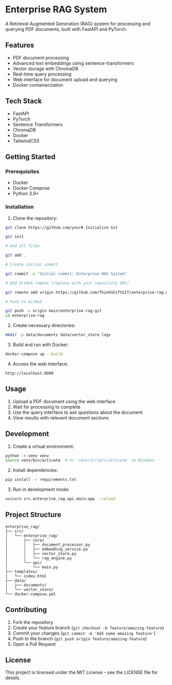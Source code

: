 # Enterprise RAG System

A Retrieval-Augmented Generation (RAG) system for processing and querying PDF documents, built with FastAPI and PyTorch.

## Features

- PDF document processing
- Advanced text embeddings using sentence-transformers
- Vector storage with ChromaDB
- Real-time query processing
- Web interface for document upload and querying
- Docker containerization

## Tech Stack

- FastAPI
- PyTorch
- Sentence Transformers
- ChromaDB
- Docker
- TailwindCSS

## Getting Started

### Prerequisites

- Docker
- Docker Compose
- Python 3.9+

### Installation

1. Clone the repository:
```bash
git clone https://github.com/your# Initialize Git

git init

# Add all files

git add .

# Create initial commit

git commit -m "Initial commit: Enterprise RAG System"

# Add GitHub remote (replace with your repository URL)

git remote add origin https://github.com/ThinkShiftGIT/enterprise-rag.git

# Push to GitHub

git push -u origin main/enterprise-rag.git
cd enterprise-rag
```

2. Create necessary directories:
```bash
mkdir -p data/documents data/vector_store logs
```

3. Build and run with Docker:
```bash
docker-compose up --build
```

4. Access the web interface:
```
http://localhost:8000
```

## Usage

1. Upload a PDF document using the web interface
2. Wait for processing to complete
3. Use the query interface to ask questions about the document
4. View results with relevant document sections

## Development

1. Create a virtual environment:
```bash
python -m venv venv
source venv/bin/activate  # or `venv\Scripts\activate` on Windows
```

2. Install dependencies:
```bash
pip install -r requirements.txt
```

3. Run in development mode:
```bash
uvicorn src.enterprise_rag.api.main:app --reload
```

## Project Structure

```
enterprise_rag/
├── src/
│   └── enterprise_rag/
│       ├── core/
│       │   ├── document_processor.py
│       │   ├── embedding_service.py
│       │   ├── vector_store.py
│       │   └── rag_engine.py
│       └── api/
│           └── main.py
├── templates/
│   └── index.html
├── data/
│   ├── documents/
│   └── vector_store/
└── docker-compose.yml
```

## Contributing

1. Fork the repository
2. Create your feature branch (`git checkout -b feature/amazing-feature`)
3. Commit your changes (`git commit -m 'Add some amazing feature'`)
4. Push to the branch (`git push origin feature/amazing-feature`)
5. Open a Pull Request

## License

This project is licensed under the MIT License - see the LICENSE file for details.